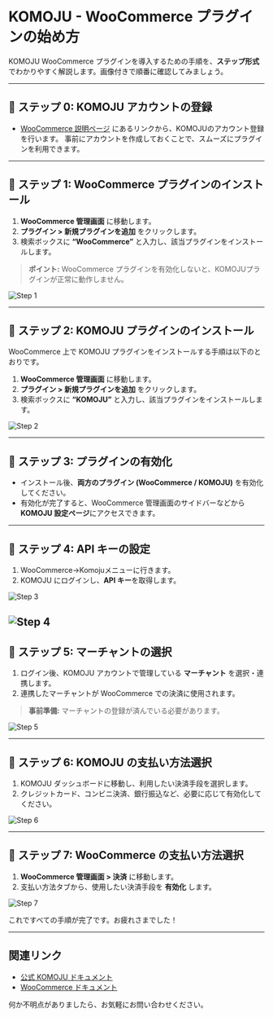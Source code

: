 # KOMOJU - WooCommerce プラグインの始め方

KOMOJU WooCommerce プラグインを導入するための手順を、**ステップ形式**でわかりやすく解説します。画像付きで順番に確認してみましょう。

---

## 📌 ステップ 0: KOMOJU アカウントの登録
- [WooCommerce 説明ページ](https://ja.komoju.com/integrations/woocommerce-integration/) にあるリンクから、KOMOJUのアカウント登録を行います。
事前にアカウントを作成しておくことで、スムーズにプラグインを利用できます。

---

## 📌 ステップ 1: WooCommerce プラグインのインストール
1. **WooCommerce 管理画面** に移動します。
2. **プラグイン > 新規プラグインを追加** をクリックします。
3. 検索ボックスに **“WooCommerce”** と入力し、該当プラグインをインストールします。

> **ポイント:** WooCommerce プラグインを有効化しないと、KOMOJUプラグインが正常に動作しません。

![Step 1](../../assets/images/step1.png)

---

## 📌 ステップ 2: KOMOJU プラグインのインストール
WooCommerce 上で KOMOJU プラグインをインストールする手順は以下のとおりです。

1. **WooCommerce 管理画面** に移動します。
2. **プラグイン > 新規プラグインを追加** をクリックします。
3. 検索ボックスに **“KOMOJU”** と入力し、該当プラグインをインストールします。

![Step 2](../../assets/images/step2.png)

---

## 📌 ステップ 3: プラグインの有効化
- インストール後、**両方のプラグイン (WooCommerce / KOMOJU)** を有効化してください。
- 有効化が完了すると、WooCommerce 管理画面のサイドバーなどから **KOMOJU 設定ページ**にアクセスできます。

---

## 📌 ステップ 4: API キーの設定

1. WooCommerce->Komojuメニューに行きます。
2. KOMOJU にログインし、**API キー**を取得します。


![Step 3](../../assets/images/step3.png)

![Step 4](../../assets/images/step4.png)
---

## 📌 ステップ 5: マーチャントの選択
1. ログイン後、KOMOJU アカウントで管理している **マーチャント** を選択・連携します。
2. 連携したマーチャントが WooCommerce での決済に使用されます。
 > **事前準備:** マーチャントの登録が済んでいる必要があります。

![Step 5](../../assets/images/step5.png)

---

## 📌 ステップ 6: KOMOJU の支払い方法選択
1. KOMOJU ダッシュボードに移動し、利用したい決済手段を選択します。
2. クレジットカード、コンビニ決済、銀行振込など、必要に応じて有効化してください。

![Step 6](../../assets/images/step6.png)

---

## 📌 ステップ 7: WooCommerce の支払い方法選択
1. **WooCommerce 管理画面 > 決済** に移動します。
2. 支払い方法タブから、使用したい決済手段を **有効化** します。

![Step 7](../../assets/images/step7.png)

これですべての手順が完了です。お疲れさまでした！

---

## 関連リンク
- [公式 KOMOJU ドキュメント](https://doc.komoju.com/)
- [WooCommerce ドキュメント](https://woocommerce.com/documentation/)

何か不明点がありましたら、お気軽にお問い合わせください。